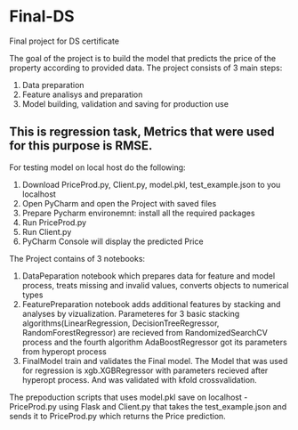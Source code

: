 # Final-DS
Final project for DS certificate

The goal of the project is to build the model that predicts the price of the property according to provided data. The project consists of 3 main steps:
1. Data preparation
2. Feature analisys and preparation
3. Model building, validation and saving for production use


## This is regression task, Metrics that were used for this purpose is RMSE. 

For testing model on local host do the following:
1. Download PriceProd.py, Client.py, model.pkl, test_example.json to you localhost
2. Open PyCharm and open the Project with saved files
3. Prepare Pycharm environemnt: install all the required packages
4. Run PriceProd.py
5. Run Client.py
6. PyCharm Console will display the predicted Price


The Project contains of 3 notebooks:
1. DataPeparation notebook which prepares data for feature and model process, treats missing and invalid values, converts objects to numerical types
2. FeaturePreparation notebook adds additional features by stacking and analyses by vizualization.
Parameteres for 3 basic stacking algorithms(LinearRegression, DecisionTreeRegressor, RandomForestRegressor) are recieved from RandomizedSearchCV process and the fourth algorithm AdaBoostRegressor got its parameters from hyperopt process
3. FinalModel train and validates the Final model. The Model that was used for regression is xgb.XGBRegressor with parameters recieved after hyperopt process. And was validated with kfold crossvalidation.

The prepoduction scripts that uses model.pkl save on localhost - PriceProd.py using Flask and Client.py that takes the test_example.json and sends it to PriceProd.py which returns the Price prediction.



